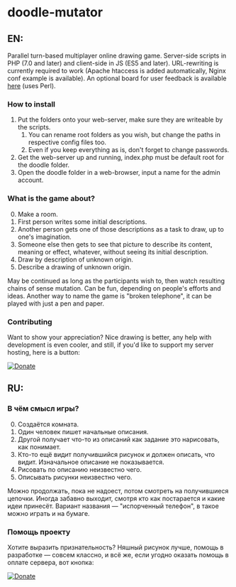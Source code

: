 ﻿# doodle-mutator

## EN:

Parallel turn-based multiplayer online drawing game.
Server-side scripts in PHP (7.0 and later) and client-side in JS (ES5 and later).
URL-rewriting is currently required to work (Apache htaccess is added automatically, Nginx conf example is available).
An optional board for user feedback is available [here](https://github.com/f2d/bakareha) (uses Perl).

### How to install

1. Put the folders onto your web-server, make sure they are writeable by the scripts.
	1. You can rename root folders as you wish, but change the paths in respective config files too.
	2. Even if you keep everything as is, don't forget to change passwords.
2. Get the web-server up and running, index.php must be default root for the doodle folder.
3. Open the doodle folder in a web-browser, input a name for the admin account.

### What is the game about?

0. Make a room.
1. First person writes some initial descriptions.
2. Another person gets one of those descriptions as a task to draw, up to one's imagination.
3. Someone else then gets to see that picture to describe its content, meaning or effect, whatever, without seeing its initial description.
4. Draw by description of unknown origin.
5. Describe a drawing of unknown origin.

May be continued as long as the participants wish to, then watch resulting chains of sense mutation.
Can be fun, depending on people's efforts and ideas.
Another way to name the game is "broken telephone", it can be played with just a pen and paper.

### Contributing

Want to show your appreciation?
Nice drawing is better, any help with development is even cooler, and still, if you'd like to support my server hosting, here is a button:

[![Donate](https://img.shields.io/badge/Donate-PayPal-blue.svg)](https://www.paypal.com/cgi-bin/webscr?cmd=_s-xclick&hosted_button_id=PY8G49CJCDQLU)

## RU:

### В чём смысл игры?

0. Создаётся комната.
1. Один человек пишет начальные описания.
2. Другой получает что-то из описаний как задание это нарисовать, как понимает.
3. Кто-то ещё видит получившийся рисунок и должен описать, что видит. Изначальное описание не показывается.
4. Рисовать по описанию неизвестно чего.
5. Описывать рисунки неизвестно чего.

Можно продолжать, пока не надоест, потом смотреть на получившиеся цепочки.
Иногда забавно выходит, смотря кто как постарается и какие идеи принесёт.
Вариант названия — "испорченный телефон", в такое можно играть и на бумаге.

### Помощь проекту

Хотите выразить признательность?
Няшный рисунок лучше, помощь в разработке — совсем классно, и всё же, если угодно оказать помощь в оплате сервера, вот кнопка:

[![Donate](https://img.shields.io/badge/Donate-PayPal-blue.svg)](https://www.paypal.com/cgi-bin/webscr?cmd=_s-xclick&hosted_button_id=PY8G49CJCDQLU)